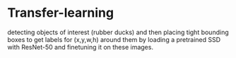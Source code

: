 # Transfer-learning
detecting objects of interest (rubber ducks) and then placing tight bounding boxes to get labels for (x,y,w,h) around them by loading a pretrained SSD with ResNet-50 and finetuning it on these images.
